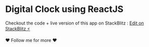 # Digital Clock using ReactJS
Checkout the code + live version of this app on StackBlitz :
[Edit on StackBlitz ⚡️](https://stackblitz.com/edit/react-vnciud)

❤️ Follow me for more ❤️
